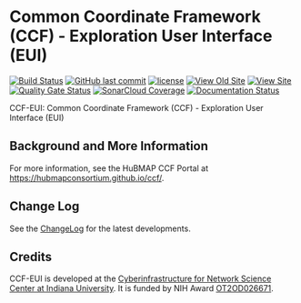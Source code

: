 # Common Coordinate Framework (CCF) - Exploration User Interface (EUI)

[![Build Status](https://travis-ci.com/hubmapconsortium/ccf-ui.svg?branch=develop)](https://travis-ci.com/hubmapconsortium/ccf-ui)
[![GitHub last commit](https://img.shields.io/github/last-commit/hubmapconsortium/ccf-ui.svg)](https://github.com/hubmapconsortium/ccf-ui/commits/develop)
[![license](https://img.shields.io/github/license/mashape/apistatus.svg)](LICENSE)
[![View Old Site](https://img.shields.io/badge/old_site-online-brightgreen.svg)](https://hubmapconsortium.github.io/ccf-ui/)
[![View Site](https://img.shields.io/badge/site-online-brightgreen.svg)](https://portal.test.hubmapconsortium.org/ccf-eui)
[![Quality Gate Status](https://sonarcloud.io/api/project_badges/measure?project=hubmapconsortium_ccf-ui&metric=alert_status)](https://sonarcloud.io/dashboard?id=hubmapconsortium_ccf-ui)
[![SonarCloud Coverage](https://sonarcloud.io/api/project_badges/measure?project=hubmapconsortium_ccf-ui&metric=coverage)](https://sonarcloud.io/component_measures/metric/coverage/list?id=hubmapconsortium_ccf-ui)
[![Documentation Status](https://cdn.jsdelivr.net/gh/hubmapconsortium/ccf-ui@portal-version/docs/images/coverage-badge-documentation.svg)](https://hubmap-ccf-ui.netlify.com/docs/index.html)

CCF-EUI: Common Coordinate Framework (CCF) - Exploration User Interface (EUI)

## Background and More Information

For more information, see the HuBMAP CCF Portal at <https://hubmapconsortium.github.io/ccf/>.

## Change Log

See the [ChangeLog](CHANGELOG.md) for the latest developments.

## Credits

CCF-EUI is developed at the [Cyberinfrastructure for Network Science Center at Indiana University](http://cns.iu.edu/). It is funded by NIH Award [OT2OD026671](https://projectreporter.nih.gov/project_info_description.cfm?aid=9687220").
